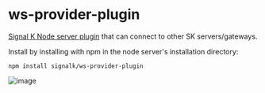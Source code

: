 # ws-provider-plugin
[Signal K Node server plugin](https://github.com/SignalK/signalk-server-node/blob/master/SERVERPLUGINS.md) that can connect to other SK servers/gateways.

Install by installing with npm in the node server's installation directory:
```
npm install signalk/ws-provider-plugin
```

![image](https://cloud.githubusercontent.com/assets/1049678/22407083/3b1e9b24-e668-11e6-843c-6c732c5a16b5.png)
